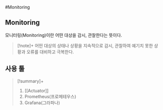 #Monitoring

## Monitoring
모니터링(Monitoring)이란 어떤 대상을 감시, 관찰한다는 뜻이다.

> [!note]+ 
> 어떤 대상의 상태나 상황을 지속적으로 감시, 관찰하여 예기치 못한 상황과 오류를 대비하고 극복한다.


## 사용 툴
> [!summary]+ 
> 1. [[Actuator]]
> 2. Prometheus(프로메테우스)
> 3. Grafana(그라파나)
